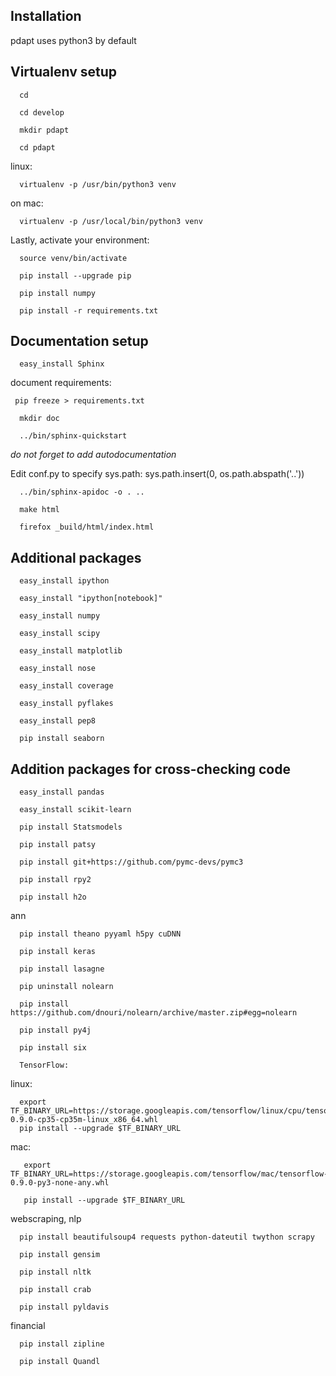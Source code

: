 Installation
--------------------

pdapt uses python3 by default


Virtualenv setup
-------------------------------------
      cd

      cd develop

      mkdir pdapt

      cd pdapt

linux:

      virtualenv -p /usr/bin/python3 venv

on mac:

      virtualenv -p /usr/local/bin/python3 venv



Lastly, activate your environment:

      source venv/bin/activate

      pip install --upgrade pip

      pip install numpy

      pip install -r requirements.txt


Documentation setup
-------------------------------------

      easy_install Sphinx


document requirements:

     pip freeze > requirements.txt

      mkdir doc

      ../bin/sphinx-quickstart

  *do not forget to add autodocumentation*

 Edit conf.py to specify sys.path: sys.path.insert(0, os.path.abspath('..'))

      ../bin/sphinx-apidoc -o . ..

      make html

      firefox _build/html/index.html


Additional packages
-------------------------------------

      easy_install ipython

      easy_install "ipython[notebook]"

      easy_install numpy

      easy_install scipy

      easy_install matplotlib

      easy_install nose

      easy_install coverage

      easy_install pyflakes

      easy_install pep8

      pip install seaborn




Addition packages for cross-checking code
-------------------------------------

      easy_install pandas

      easy_install scikit-learn

      pip install Statsmodels

      pip install patsy

      pip install git+https://github.com/pymc-devs/pymc3

      pip install rpy2

      pip install h2o
ann

      pip install theano pyyaml h5py cuDNN

      pip install keras

      pip install lasagne

      pip uninstall nolearn

      pip install  https://github.com/dnouri/nolearn/archive/master.zip#egg=nolearn

      pip install py4j

      pip install six

      TensorFlow:

linux:

      export TF_BINARY_URL=https://storage.googleapis.com/tensorflow/linux/cpu/tensorflow-0.9.0-cp35-cp35m-linux_x86_64.whl
      pip install --upgrade $TF_BINARY_URL

mac:

       export TF_BINARY_URL=https://storage.googleapis.com/tensorflow/mac/tensorflow-0.9.0-py3-none-any.whl

       pip install --upgrade $TF_BINARY_URL


webscraping, nlp

      pip install beautifulsoup4 requests python-dateutil twython scrapy

      pip install gensim

      pip install nltk

      pip install crab

      pip install pyldavis

financial

      pip install zipline

      pip install Quandl


